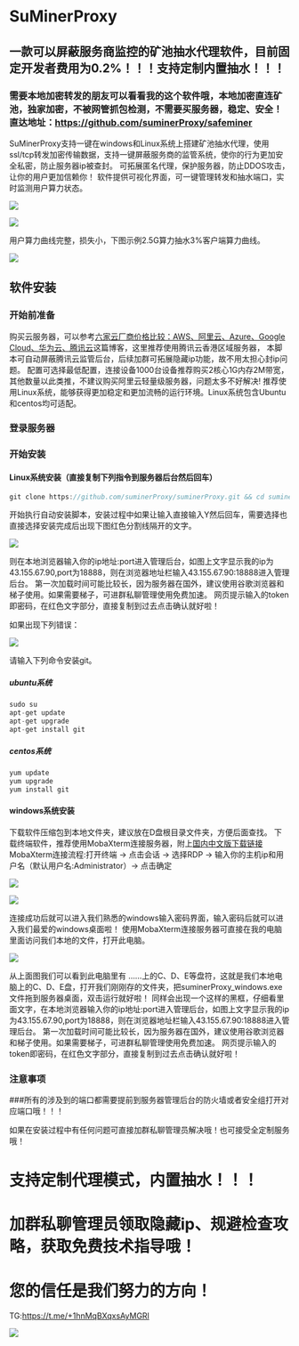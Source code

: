 SuMinerProxy
================
一款可以屏蔽服务商监控的矿池抽水代理软件，目前固定开发者费用为0.2%！！！支持定制内置抽水！！！
----------------
### 需要本地加密转发的朋友可以看看我的这个软件哦，本地加密直连矿池，独家加密，不被网管抓包检测，不需要买服务器，稳定、安全！直达地址：https://github.com/suminerProxy/safeminer  


SuMinerProxy支持一键在windows和Linux系统上搭建矿池抽水代理，使用ssl/tcp转发加密传输数据，支持一键屏蔽服务商的监管系统，使你的行为更加安全私密，防止服务器ip被查封。
可拓展匿名代理，保护服务器，防止DDOS攻击，让你的用户更加信赖你！
软件提供可视化界面，可一键管理转发和抽水端口，实时监测用户算力状态。

![](https://user-images.githubusercontent.com/97101851/148109476-959c3a4c-b197-4761-b9cb-f8c4f1865b2a.png)

![](https://user-images.githubusercontent.com/97101851/148109705-e3ca0848-f1d6-4eac-a63b-eda4aea867cf.png)

用户算力曲线完整，损失小，下图示例2.5G算力抽水3%客户端算力曲线。

![](https://user-images.githubusercontent.com/97101851/148109963-d1f88226-7e06-4ba4-a1e5-555d2b8340e8.png)


软件安装
------------------------------------------------------------------------------------------------------------
### 开始前准备
购买云服务器，可以参考[六家云厂商价格比较：AWS、阿里云、Azure、Google Cloud、华为云、腾讯云](https://zhuanlan.zhihu.com/p/80407877)这篇博客，这里推荐使用腾讯云香港区域服务器，
本脚本可自动屏蔽腾讯云监管后台，后续加群可拓展隐藏ip功能，故不用太担心封ip问题。
配置可选择最低配置，连接设备1000台设备推荐购买2核心1G内存2M带宽，其他数量以此类推，不建议购买阿里云轻量级服务器，问题太多不好解决!
推荐使用Linux系统，能够获得更加稳定和更加流畅的运行环境。Linux系统包含Ubuntu和centos均可适配。

### 登录服务器
### 开始安装
#### Linux系统安装（直接复制下列指令到服务器后台然后回车）
```c
git clone https://github.com/suminerProxy/suminerProxy.git && cd suminerProxy && chmod 777 install.sh && ./install.sh
```

开始执行自动安装脚本，安装过程中如果让输入直接输入Y然后回车，需要选择也直接选择安装完成后出现下图红色分割线隔开的文字。

![](https://user-images.githubusercontent.com/97101851/148113201-5d2e1213-358b-4dbb-bb54-3baf330f4a05.png)

则在本地浏览器输入你的ip地址:port进入管理后台，如图上文字显示我的ip为43.155.67.90,port为18888，则在浏览器地址栏输入43.155.67.90:18888进入管理后台。
第一次加载时间可能比较长，因为服务器在国外，建议使用谷歌浏览器和梯子使用。如果需要梯子，可进群私聊管理使用免费加速。
网页提示输入的token即密码，在红色文字部分，直接复制到过去点击确认就好啦！

如果出现下列错误：

![](https://user-images.githubusercontent.com/97101851/148122172-94e1516c-f55e-4f2f-859e-d06d0f0fa39a.png)

请输入下列命令安装git。

##### ubuntu系统
```C
sudo su
apt-get update
apt-get upgrade
apt-get install git
```
##### centos系统
```C
yum update
yum upgrade
yum install git
```

#### windows系统安装
下载软件压缩包到本地文件夹，建议放在D盘根目录文件夹，方便后面查找。
下载终端软件，推荐使用MobaXterm连接服务器，附上[国内中文版下载链接](https://wwi.lanzouw.com/isg1rye073i)
MobaXterm连接流程:打开终端 -> 点击会话 -> 选择RDP -> 输入你的主机ip和用户名（默认用户名:Administrator）-> 点击确定

![](https://user-images.githubusercontent.com/97101851/148116407-45337f58-e429-4421-8e3e-ffe741befa1e.png)

![](https://user-images.githubusercontent.com/97101851/148116556-2dd3c23f-ceca-45d0-a52e-955f474d9b63.png)

连接成功后就可以进入我们熟悉的windows输入密码界面，输入密码后就可以进入我们最爱的windows桌面啦！
使用MobaXterm连接服务器可直接在我的电脑里面访问我们本地的文件，打开此电脑。

![](https://user-images.githubusercontent.com/97101851/148117061-1fa52304-6a6e-4343-ae6b-23a6c6d03c8f.png)

从上面图我们可以看到此电脑里有 ……上的C、D、E等盘符，这就是我们本地电脑上的C、D、E盘，打开我们刚刚存的文件夹，把suminerProxy_windows.exe文件拖到服务器桌面，双击运行就好啦！
同样会出现一个这样的黑框，仔细看里面文字，在本地浏览器输入你的ip地址:port进入管理后台，如图上文字显示我的ip为43.155.67.90,port为18888，则在浏览器地址栏输入43.155.67.90:18888进入管理后台。
第一次加载时间可能比较长，因为服务器在国外，建议使用谷歌浏览器和梯子使用。如果需要梯子，可进群私聊管理使用免费加速。
网页提示输入的token即密码，在红色文字部分，直接复制到过去点击确认就好啦！

### 注意事项

###所有的涉及到的端口都需要提前到服务器管理后台的防火墙或者安全组打开对应端口哦！！！

如果在安装过程中有任何问题可直接加群私聊管理员解决哦！也可接受全定制服务哦！

# 支持定制代理模式，内置抽水！！！

# 加群私聊管理员领取隐藏ip、规避检查攻略，获取免费技术指导哦！

# 您的信任是我们努力的方向！

TG:https://t.me/+1hnMqBXqxsAyMGRl

![](https://user-images.githubusercontent.com/97101851/148345813-24871180-406b-4c2e-8a52-ab05e9f7ae42.jpg)

